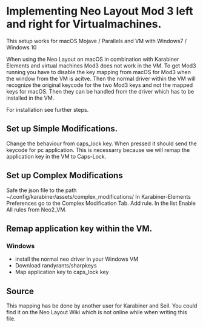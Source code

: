 # Implementing Neo Layout Mod 3 left and right for Virtualmachines.

This setup works for macOS Mojave / Parallels and VM with Windows7 / Windows 10

When using the Neo Layout on macOS in combination with Karabiner Elements
and virtual machines Mod3 does not work in the VM. 
To get Mod3 running you have to disable the key mapping from macOS for Mod3
when the window from the VM is acitve. Then the normal driver within the VM 
will recognize the original keycode for the two Mod3 keys and not the mapped 
keys for macOS. Then they can be handled from the driver which has to be 
installed in the VM.

For installation see further steps.

## Set up Simple Modifications.

Change the behaviour from caps_lock key. When pressed it should send the
keycode for pc application. This is necessarry because we will remap the 
application key in the VM to Caps-Lock.

## Set up Complex Modifications

Safe the json file to the path ~/.config/karabiner/assets/complex_modifications/
In Karabiner-Elements Preferences go to the Complex Modification Tab. Add rule.
In the list Enable All rules from Neo2_VM.

## Remap application key within the VM.

### Windows

* install the normal neo driver in your Windows VM
* Download randyrants/sharpkeys
* Map application key to caps_lock key

## Source
This mapping has be done by another user for Karabiner and Seil. You could find 
it on the Neo Layout Wiki which is not online while when writing this file.

